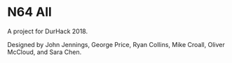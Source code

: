 # N64 All
A project for DurHack 2018.

Designed by John Jennings, George Price, Ryan Collins, Mike Croall, Oliver McCloud, and Sara Chen.


